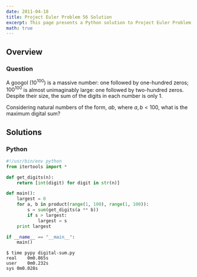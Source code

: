 ```yaml
---
date: 2011-04-18
title: Project Euler Problem 56 Solution
excerpt: This page presents a Python solution to Project Euler Problem 56.
math: true
---
```



## Overview


### Question

A googol ($10^{100}$) is a massive number: one followed by one-hundred
zeros; $100^{100}$ is almost unimaginably large: one followed by
two-hundred zeros. Despite their size, the sum of the digits in each
number is only 1.

Considering natural numbers of the form, $ab$, where $a, b < 100$, what
is the maximum digital sum?






## Solutions

### Python

```python
#!/usr/bin/env python
from itertools import *

def get_digits(n):
    return [int(digit) for digit in str(n)]

def main():
    largest = 0
    for a, b in product(range(1, 100), range(1, 100)):
        s = sum(get_digits(a ** b))
        if s > largest:
            largest = s
    print largest

if __name__ == "__main__":
    main()
```


```
$ time pypy digital-sum.py
real	0m0.865s
user	0m0.232s
sys	0m0.028s
```


